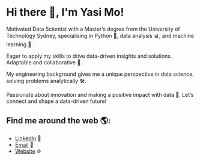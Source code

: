 # Hi there 👋, I'm Yasi Mo!

Motivated Data Scientist with a Master’s degree from the University of Technology Sydney, specialising in Python 🐍, data analysis 📊, and machine learning 🤖.

Eager to apply my skills to drive data-driven insights and solutions. Adaptable and collaborative 🤝.

My engineering background gives me a unique perspective in data science, solving problems analytically 🛠️.

Passionate about innovation and making a positive impact with data 🌟. Let’s connect and shape a data-driven future!

## Find me around the web 🌎:
- [LinkedIn](https://www.linkedin.com/in/jyasimo/) 🔗
- [Email](JYasimo@gmail.com) 📧
- [Website](https://yasi-mo.com/) 🌐

